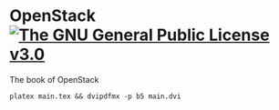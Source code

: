 OpenStack [![The GNU General Public License v3.0](http://img.shields.io/badge/license-GPLv3-blue.svg?style=flat)](https://github.com/Project-VI/OpenStack/blob/master/LICENSE)
===

The book of OpenStack

```
platex main.tex && dvipdfmx -p b5 main.dvi
```

